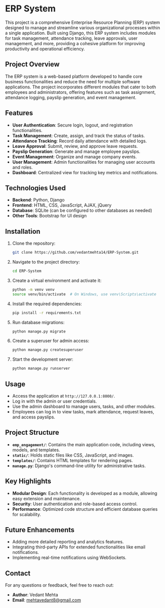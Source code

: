 # ERP System

This project is a comprehensive Enterprise Resource Planning (ERP) system designed to manage and streamline various organizational processes within a single application. Built using Django, this ERP system includes modules for task management, attendance tracking, leave approvals, user management, and more, providing a cohesive platform for improving productivity and operational efficiency.

## Project Overview

The ERP system is a web-based platform developed to handle core business functionalities and reduce the need for multiple software applications. The project incorporates different modules that cater to both employees and administrators, offering features such as task assignment, attendance logging, payslip generation, and event management.

## Features

- **User Authentication**: Secure login, logout, and registration functionalities.
- **Task Management**: Create, assign, and track the status of tasks.
- **Attendance Tracking**: Record daily attendance with detailed logs.
- **Leave Approval**: Submit, review, and approve leave requests.
- **Payslip Generation**: Generate and manage employee payslips.
- **Event Management**: Organize and manage company events.
- **User Management**: Admin functionalities for managing user accounts and roles.
- **Dashboard**: Centralized view for tracking key metrics and notifications.

## Technologies Used

- **Backend**: Python, Django
- **Frontend**: HTML, CSS, JavaScript, AJAX, jQuery
- **Database**: SQLite (can be configured to other databases as needed)
- **Other Tools**: Bootstrap for UI design

## Installation

1. Clone the repository:
    ```bash
    git clone https://github.com/vedantmehta14/ERP-System.git
    ```
2. Navigate to the project directory:
    ```bash
    cd ERP-System
    ```
3. Create a virtual environment and activate it:
    ```bash
    python -m venv venv
    source venv/bin/activate  # On Windows, use venv\Scripts\activate
    ```
4. Install the required dependencies:
    ```bash
    pip install -r requirements.txt
    ```
5. Run database migrations:
    ```bash
    python manage.py migrate
    ```
6. Create a superuser for admin access:
    ```bash
    python manage.py createsuperuser
    ```
7. Start the development server:
    ```bash
    python manage.py runserver
    ```

## Usage

- Access the application at `http://127.0.0.1:8000/`.
- Log in with the admin or user credentials.
- Use the admin dashboard to manage users, tasks, and other modules.
- Employees can log in to view tasks, mark attendance, request leaves, and access payslips.

## Project Structure

- **`emp_engagement/`**: Contains the main application code, including views, models, and templates.
- **`static/`**: Holds static files like CSS, JavaScript, and images.
- **`templates/`**: Contains HTML templates for rendering pages.
- **`manage.py`**: Django's command-line utility for administrative tasks.

## Key Highlights

- **Modular Design**: Each functionality is developed as a module, allowing easy extension and maintenance.
- **Security**: User authentication and role-based access control.
- **Performance**: Optimized code structure and efficient database queries for scalability.

## Future Enhancements

- Adding more detailed reporting and analytics features.
- Integrating third-party APIs for extended functionalities like email notifications.
- Implementing real-time notifications using WebSockets.

## Contact

For any questions or feedback, feel free to reach out:
- **Author**: Vedant Mehta
- **Email**: mehtavedant8@gmail.com


